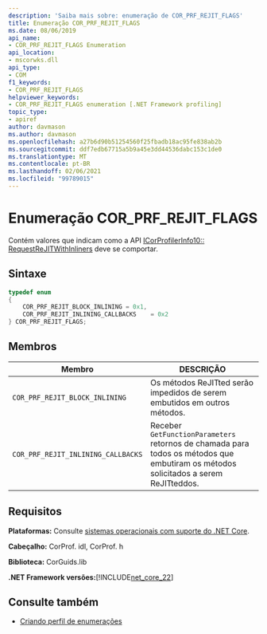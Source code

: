 ```yaml
---
description: 'Saiba mais sobre: enumeração de COR_PRF_REJIT_FLAGS'
title: Enumeração COR_PRF_REJIT_FLAGS
ms.date: 08/06/2019
api_name:
- COR_PRF_REJIT_FLAGS Enumeration
api_location:
- mscorwks.dll
api_type:
- COM
f1_keywords:
- COR_PRF_REJIT_FLAGS
helpviewer_keywords:
- COR_PRF_REJIT_FLAGS enumeration [.NET Framework profiling]
topic_type:
- apiref
author: davmason
ms.author: davmason
ms.openlocfilehash: a27b6d90b51254560f25fbadb18ac95fe838ab2b
ms.sourcegitcommit: ddf7edb67715a5b9a45e3dd44536dabc153c1de0
ms.translationtype: MT
ms.contentlocale: pt-BR
ms.lasthandoff: 02/06/2021
ms.locfileid: "99789015"
---
```

# <a name="cor_prf_rejit_flags-enumeration"></a>Enumeração COR_PRF_REJIT_FLAGS

Contém valores que indicam como a API [ICorProfilerInfo10:: RequestReJITWithInliners](icorprofilerinfo10-requestrejitwithinliners-method.md) deve se comportar.  
  
## <a name="syntax"></a>Sintaxe  
  
```cpp  
typedef enum  
{
    COR_PRF_REJIT_BLOCK_INLINING = 0x1,
    COR_PRF_REJIT_INLINING_CALLBACKS    = 0x2
} COR_PRF_REJIT_FLAGS;  
```  
  
## <a name="members"></a>Membros  
  
|Membro|DESCRIÇÃO|  
|------------|-----------------|  
|`COR_PRF_REJIT_BLOCK_INLINING`| Os métodos ReJITted serão impedidos de serem embutidos em outros métodos. |  
|`COR_PRF_REJIT_INLINING_CALLBACKS`| Receber `GetFunctionParameters` retornos de chamada para todos os métodos que embutiram os métodos solicitados a serem ReJITteddos. |  

## <a name="requirements"></a>Requisitos  

 **Plataformas:** Consulte [sistemas operacionais com suporte do .NET Core](../../../core/install/windows.md?pivots=os-windows).  
  
 **Cabeçalho:** CorProf. idl, CorProf. h  
  
 **Biblioteca:** CorGuids.lib  
  
 **.NET Framework versões:**[!INCLUDE[net_core_22](../../../../includes/net-core-22-md.md)]
  
## <a name="see-also"></a>Consulte também

- [Criando perfil de enumerações](profiling-enumerations.md)
